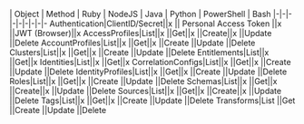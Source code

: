 

| Object | Method | Ruby | NodeJS | Java | Python | PowerShell | Bash
|-|-|-|-|-|-|-|-|-
 Authentication|ClientID/Secret||x
|| Personal Access Token ||x
||JWT (Browser)||x
AccessProfiles|List||x
||Get||x
||Create||x
||Update
||Delete
AccountProfiles|List||x
||Get||x
||Create
||Update
||Delete
Clusters|List||x
||Get||x
||Create
||Update
||Delete
Entitlements|List||x
||Get||x
Identities|List||x
||Get||x
CorrelationConfigs|List||x
||Get||x
||Create
||Update
||Delete
IdentityProfiles|List||x
||Get||x
||Create
||Update
||Delete
Roles|List||x
||Get||x
||Create
||Update
||Delete
Schemas|List||x
||Get||x
||Create||x
||Update
||Delete
Sources|List||x
||Get||x
||Create||x
||Update
||Delete
Tags|List||x
||Get||x
||Create
||Update
||Delete
Transforms|List
||Get
||Create
||Update
||Delete
 
 